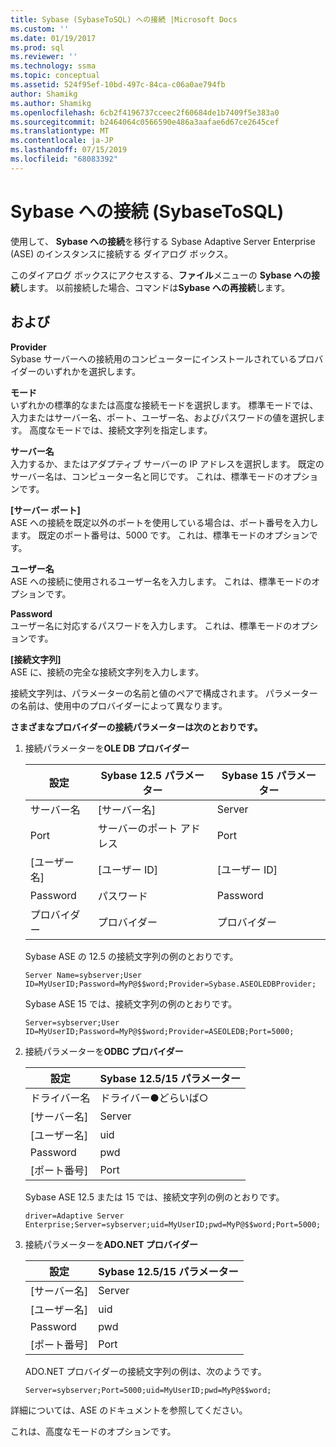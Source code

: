 ```yaml
---
title: Sybase (SybaseToSQL) への接続 |Microsoft Docs
ms.custom: ''
ms.date: 01/19/2017
ms.prod: sql
ms.reviewer: ''
ms.technology: ssma
ms.topic: conceptual
ms.assetid: 524f95ef-10bd-497c-84ca-c06a0ae794fb
author: Shamikg
ms.author: Shamikg
ms.openlocfilehash: 6cb2f4196737cceec2f60684de1b7409f5e383a0
ms.sourcegitcommit: b2464064c0566590e486a3aafae6d67ce2645cef
ms.translationtype: MT
ms.contentlocale: ja-JP
ms.lasthandoff: 07/15/2019
ms.locfileid: "68083392"
---
```

# <a name="connect-to-sybase-sybasetosql"></a>Sybase への接続 (SybaseToSQL)
使用して、 **Sybase への接続**を移行する Sybase Adaptive Server Enterprise (ASE) のインスタンスに接続する ダイアログ ボックス。  
  
このダイアログ ボックスにアクセスする、**ファイル**メニューの  **Sybase への接続**します。 以前接続した場合、コマンドは**Sybase への再接続**します。  
  
## <a name="options"></a>および  
**Provider**  
Sybase サーバーへの接続用のコンピューターにインストールされているプロバイダーのいずれかを選択します。  
  
**モード**  
いずれかの標準的なまたは高度な接続モードを選択します。 標準モードでは、入力またはサーバー名、ポート、ユーザー名、およびパスワードの値を選択します。 高度なモードでは、接続文字列を指定します。  
  
**サーバー名**  
入力するか、またはアダプティブ サーバーの IP アドレスを選択します。 既定のサーバー名は、コンピューター名と同じです。 これは、標準モードのオプションです。  
  
**[サーバー ポート]**  
ASE への接続を既定以外のポートを使用している場合は、ポート番号を入力します。 既定のポート番号は、5000 です。 これは、標準モードのオプションです。  
  
**ユーザー名**  
ASE への接続に使用されるユーザー名を入力します。 これは、標準モードのオプションです。  
  
**Password**  
ユーザー名に対応するパスワードを入力します。 これは、標準モードのオプションです。  
  
**[接続文字列]**  
ASE に、接続の完全な接続文字列を入力します。  
  
接続文字列は、パラメーターの名前と値のペアで構成されます。 パラメーターの名前は、使用中のプロバイダーによって異なります。  
  
**さまざまなプロバイダーの接続パラメーターは次のとおりです。**  
  
1.  接続パラメーターを**OLE DB プロバイダー**  
  
    |設定|Sybase 12.5 パラメーター|Sybase 15 パラメーター|  
    |-----------|-------------------------|-----------------------|  
    |サーバー名|[サーバー名]|Server|  
    |Port|サーバーのポート アドレス|Port|  
    |[ユーザー名]|[ユーザー ID]|[ユーザー ID]|  
    |Password|パスワード|Password|  
    |プロバイダー|プロバイダー|プロバイダー|  
  
    Sybase ASE の 12.5 の接続文字列の例のとおりです。  
  
    `Server Name=sybserver;User ID=MyUserID;Password=MyP@$$word;Provider=Sybase.ASEOLEDBProvider;`  
  
    Sybase ASE 15 では、接続文字列の例のとおりです。  
  
    `Server=sybserver;User ID=MyUserID;Password=MyP@$$word;Provider=ASEOLEDB;Port=5000;`  
  
2.  接続パラメーターを**ODBC プロバイダー**  
  
    |設定|Sybase 12.5/15 パラメーター|  
    |-----------|-----------------------------|  
    |ドライバー名|ドライバー●どらいば○|  
    |[サーバー名]|Server|  
    |[ユーザー名]|uid|  
    |Password|pwd|  
    |[ポート番号]|Port|  
  
    Sybase ASE 12.5 または 15 では、接続文字列の例のとおりです。  
  
    `driver=Adaptive Server Enterprise;Server=sybserver;uid=MyUserID;pwd=MyP@$$word;Port=5000;`  
  
3.  接続パラメーターを**ADO.NET プロバイダー**  
  
    |設定|Sybase 12.5/15 パラメーター|  
    |-----------|-----------------------------|  
    |[サーバー名]|Server|  
    |[ユーザー名]|uid|  
    |Password|pwd|  
    |[ポート番号]|Port|  
  
    ADO.NET プロバイダーの接続文字列の例は、次のようです。  
  
    `Server=sybserver;Port=5000;uid=MyUserID;pwd=MyP@$$word;`  
  
詳細については、ASE のドキュメントを参照してください。  
  
これは、高度なモードのオプションです。  
  
